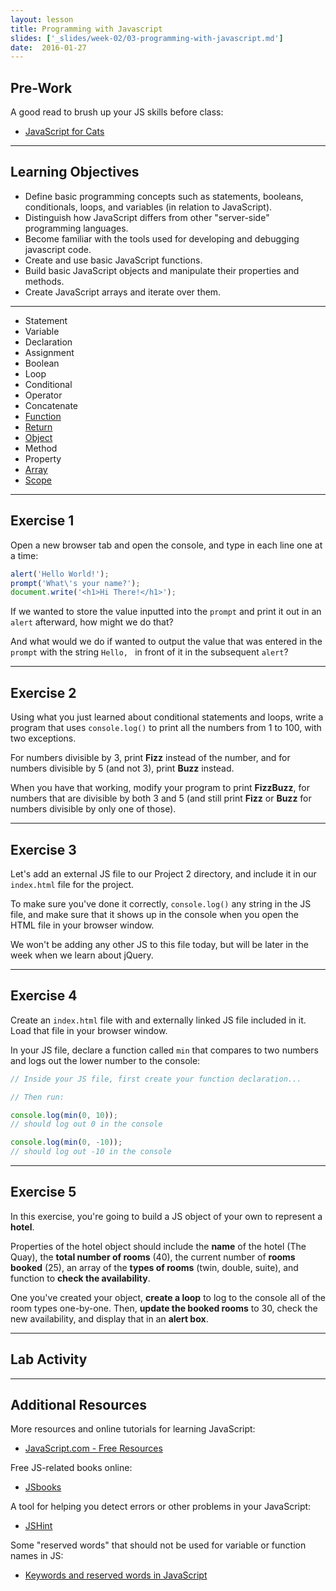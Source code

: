 ```yaml
---
layout: lesson
title: Programming with Javascript
slides: ['_slides/week-02/03-programming-with-javascript.md']
date:  2016-01-27
---
```


## Pre-Work

A good read to brush up your JS skills before class:

- [JavaScript for Cats](http://jsforcats.com/)

---

## Learning Objectives

- Define basic programming concepts such as statements, booleans, conditionals, loops, and variables (in relation to JavaScript).
- Distinguish how JavaScript differs from other "server-side" programming languages.
- Become familiar with the tools used for developing and debugging javascript code.
- Create and use basic JavaScript functions.
- Build basic JavaScript objects and manipulate their properties and methods.
- Create JavaScript arrays and iterate over them.

---

- Statement
- Variable
- Declaration
- Assignment
- Boolean
- Loop
- Conditional
- Operator
- Concatenate
- [Function](https://developer.mozilla.org/en-US/docs/Glossary/Function)
- [Return](https://developer.mozilla.org/en-US/docs/Web/JavaScript/Reference/Statements/return)
- [Object](https://developer.mozilla.org/en-US/docs/Web/JavaScript/Reference/Global_Objects/object)
- Method
- Property
- [Array](https://developer.mozilla.org/en-US/docs/Web/JavaScript/Reference/Global_Objects/array)
- [Scope](https://developer.mozilla.org/en-US/docs/Glossary/Scope)

---

## Exercise 1

Open a new browser tab and open the console, and type in each line one at a time:

```js
alert('Hello World!');
prompt('What\'s your name?');
document.write('<h1>Hi There!</h1>');
```

If we wanted to store the value inputted into the `prompt` and print it out in an `alert` afterward, how might we do that?

And what would we do if wanted to output the value that was entered in the `prompt` with the string `Hello, ` in front of it in the subsequent `alert`?

---

## Exercise 2

Using what you just learned about conditional statements and loops, write a program that uses `console.log()` to print all the numbers from 1 to 100, with two exceptions.

For numbers divisible by 3, print **Fizz** instead of the number, and for numbers divisible by 5 (and not 3), print **Buzz** instead.

When you have that working, modify your program to print **FizzBuzz**, for numbers that are divisible by both 3 and 5 (and still print **Fizz** or **Buzz** for numbers divisible by only one of those).

---

## Exercise 3

Let's add an external JS file to our Project 2 directory, and include it in our `index.html` file for the project.

To make sure you've done it correctly, `console.log()` any string in the JS file, and make sure that it shows up in the console when you open the HTML file in your browser window.

We won't be adding any other JS to this file today, but will be later in the week when we learn about jQuery.

---

## Exercise 4

Create an `index.html` file with and externally linked JS file included in it. Load that file in your browser window.

In your JS file, declare a function called `min` that compares to two numbers and logs out the lower number to the console:

```js
// Inside your JS file, first create your function declaration...

// Then run:

console.log(min(0, 10));
// should log out 0 in the console

console.log(min(0, -10));
// should log out -10 in the console
```

---

## Exercise 5

In this exercise, you're going to build a JS object of your own to represent a **hotel**.

Properties of the hotel object should include the **name** of the hotel (The Quay), the **total number of rooms** (40), the current number of **rooms booked** (25), an array of the **types of rooms** (twin, double, suite), and function to **check the availability**.

One you've created your object, **create a loop** to log to the console all of the room types one-by-one. Then, **update the booked rooms** to 30, check the new availability, and display that in an **alert box**.

---

## Lab Activity


---

## Additional Resources

More resources and online tutorials for learning JavaScript:

- [JavaScript.com - Free Resources](https://www.javascript.com/resources)

Free JS-related books online:

- [JSbooks](http://jsbooks.revolunet.com/)

A tool for helping you detect errors or other problems in your JavaScript:

- [JSHint](http://jshint.com/)

Some "reserved words" that should not be used for variable or function names in JS:

- [Keywords and reserved words in JavaScript](http://javascriptbook.com/extras/keywords-and-reserved-words/)
